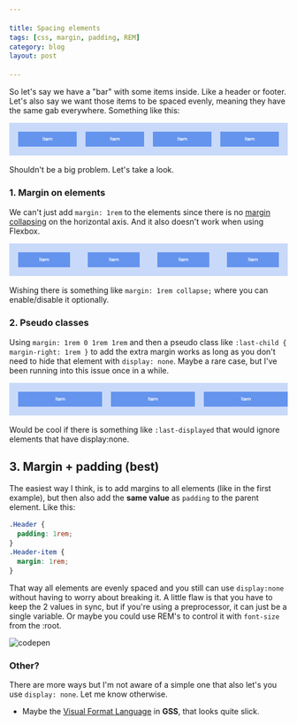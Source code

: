 ```yaml
---

title: Spacing elements
tags: [css, margin, padding, REM]
category: blog
layout: post

---
```


So let's say we have a "bar" with some items inside. Like a header or footer. Let's also say we want those items to be spaced evenly, meaning they have the same gab everywhere. Something like this:

![Spacing 1](/img/posts/spacing-1.png)

Shouldn't be a big problem. Let's take a look.

### 1. Margin on elements
We can't just add `margin: 1rem` to the elements since there is no [margin collapsing](https://developer.mozilla.org/en-US/docs/Web/CSS/margin_collapsing) on the horizontal axis. And it also doesn't work when using Flexbox.

![Spacing 2](/img/posts/spacing-2.png)

Wishing there is something like `margin: 1rem collapse;` where you can enable/disable it optionally.

### 2. Pseudo classes
Using `margin: 1rem 0 1rem 1rem` and then a pseudo class like `:last-child { margin-right: 1rem }` to add the extra margin works as long as you don't need to hide that element with `display: none`. Maybe a rare case, but I've been running into this issue once in a while.

![Spacing 3](/img/posts/spacing-3.png)

Would be cool if there is something like `:last-displayed` that would ignore elements that have display:none.

## 3. Margin + padding (best)
The easiest way I think, is to add margins to all elements (like in the first example), but then also add the __same value__ as `padding` to the parent element. Like this:

```css
.Header {
  padding: 1rem;
}
.Header-item {
  margin: 1rem;
}
```

That way all elements are evenly spaced and you still can use `display:none` without having to worry about breaking it. A little flaw is that you have to keep the 2 values in sync, but if you're using a preprocessor, it can just be a single variable. Or maybe you could use REM's to control it with `font-size` from the :root.

![codepen]()


### Other?
There are more ways but I'm not aware of a simple one that also let's you use `display: none`. Let me know otherwise.

* Maybe the [Visual Format Language](http://gridstylesheets.org/guides/vfl/) in __GSS__, that looks quite slick.

